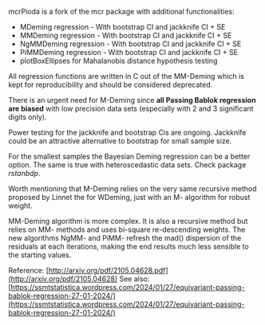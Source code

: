 mcrPioda is a fork of the mcr package with additional functionalities:

 - MDeming regression - With bootstrap CI and jackknife CI + SE 
 - MMDeming regression - With bootstrap CI and jackknife CI + SE
 - NgMMDeming regression - With bootstrap CI and jackknife CI + SE
 - PiMMDeming regression - With bootstrap CI and jackknife CI + SE
 - plotBoxEllipses for Mahalanobis distance hypothesis testing
 
All regression functions are written in C out of the MM-Deming which is kept
for reproducibility and should be considered deprecated.

There is an urgent need for M-Deming since **all Passing Bablok regression are biased** with
low precision data sets (especially with 2 and 3 significant digits only).

Power testing for the jackknife and bootstrap Cis are ongoing. Jackknife could be an
attractive alternative to bootstrap for small sample size.

For the smallest samples the Bayesian Deming regression can be a better option.
The same is true with heteroscedastic data sets. Check package *rstanbdp*.

Worth mentioning that M-Deming relies on the very same recursive method proposed by Linnet
the for WDeming, just with an M- algorithm for robust weight.

MM-Deming algorithm is more complex. It is also a recursive method but relies on MM- methods and
uses bi-square re-descending weights. The new algorithms NgMM- and PiMM- refresh the mad() dispersion
of the residuals at each iterations, making the end results much less sensible to the starting values.

Reference: [http://arxiv.org/pdf/2105.04628.pdf](http://arxiv.org/pdf/2105.04628)
See also: [https://ssmtstatistica.wordpress.com/2024/01/27/equivariant-passing-bablok-regression-27-01-2024/](https://ssmtstatistica.wordpress.com/2024/01/27/equivariant-passing-bablok-regression-27-01-2024/)
